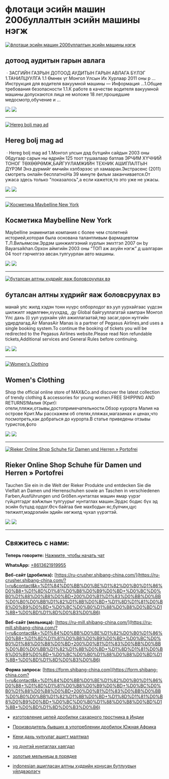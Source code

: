 # флотаци эсийн машин 200буллалтын эсийн машины нэгж

<a href="https://swt.shibang-china.com/?l=ru&img&k=%D1%84%D0%BB%D0%BE%D1%82%D0%B0%D1%86%D0%B8+%D1%8D%D1%81%D0%B8%D0%B9%D0%BD+%D0%BC%D0%B0%D1%88%D0%B8%D0%BD+200%D0%B1%D1%83%D0%BB%D0%BB%D0%B0%D0%BB%D1%82%D1%8B%D0%BD+%D1%8D%D1%81%D0%B8%D0%B9%D0%BD+%D0%BC%D0%B0%D1%88%D0%B8%D0%BD%D1%8B+%D0%BD%D1%8D%D0%B3%D0%B6" target="_blank">![флотаци эсийн машин 200буллалтын эсийн машины нэгж](http://static.shibang-china.com/all-800x300/1214.jpg)</a>

## дотоод аудитын гарын авлага
&nbsp;&#0183;&#32;ЗАСГИЙН ГАЗРЫН ДОТООД АУДИТЫН ГАРЫН АВЛАГА БҮЛЭГ 1.ТАНИЛЦУУЛГА 1.1 Өмнөх үг Монгол Улсын Их Хурлаар 2011 оны р …Инструкция для водителя вакуумной машины — Информация …1.Общие требования безопасности 1.1.К работе в качестве водителя вакуумной машины допускаются лица не моложе 18 лет,прошедшие медосмотр,обучение и …


<a href="https://whatsapp.shibangsoft.com/WhatsApp.php" target="_blank" title="WhatsApp">![](http://static.shibang-china.com/icon/whatsapp.png)</a> <a href="https://swt.shibang-china.com/?l=ru&icon&k=%D1%84%D0%BB%D0%BE%D1%82%D0%B0%D1%86%D0%B8+%D1%8D%D1%81%D0%B8%D0%B9%D0%BD+%D0%BC%D0%B0%D1%88%D0%B8%D0%BD+200%D0%B1%D1%83%D0%BB%D0%BB%D0%B0%D0%BB%D1%82%D1%8B%D0%BD+%D1%8D%D1%81%D0%B8%D0%B9%D0%BD+%D0%BC%D0%B0%D1%88%D0%B8%D0%BD%D1%8B+%D0%BD%D1%8D%D0%B3%D0%B6" target="_blank">![](http://static.shibang-china.com/icon/chat-ru.png)</a>

---

<a href="https://swt.shibang-china.com/?l=ru&img&k=%D1%84%D0%BB%D0%BE%D1%82%D0%B0%D1%86%D0%B8+%D1%8D%D1%81%D0%B8%D0%B9%D0%BD+%D0%BC%D0%B0%D1%88%D0%B8%D0%BD+200%D0%B1%D1%83%D0%BB%D0%BB%D0%B0%D0%BB%D1%82%D1%8B%D0%BD+%D1%8D%D1%81%D0%B8%D0%B9%D0%BD+%D0%BC%D0%B0%D1%88%D0%B8%D0%BD%D1%8B+%D0%BD%D1%8D%D0%B3%D0%B6" target="_blank">![Hereg bolj mag ad](http://static.shibang-china.com/all-800x300/477.jpg)</a>

## Hereg bolj mag ad
&nbsp;&#0183;&#32;Hereg bolj mag ad 1.Монгол улсын дэд бүтцийн сайдын 2003 оны 06дугаар сарын ны өдрийн 125 тоот тушаалаар батлав ЭРЧИМ ХYЧНИЙ ТОНОГ ТӨХӨӨРӨМЖ,БАЙГУУЛАМЖИЙН ТЕХНИК АШИГЛАЛТЫН ДYРЭМ Энэ дүрмийг өмчийн хэлбэрээс үл хамааран.Экстрасенс (2011) смотреть онлайн бесплатноНа 39 минуте фильм заканчивается.От ужаса здесь только &quot;показалось&quot;,а если кажется,то это уже не ужасы.


<a href="https://whatsapp.shibangsoft.com/WhatsApp.php" target="_blank" title="WhatsApp">![](http://static.shibang-china.com/icon/whatsapp.png)</a> <a href="https://swt.shibang-china.com/?l=ru&icon&k=%D1%84%D0%BB%D0%BE%D1%82%D0%B0%D1%86%D0%B8+%D1%8D%D1%81%D0%B8%D0%B9%D0%BD+%D0%BC%D0%B0%D1%88%D0%B8%D0%BD+200%D0%B1%D1%83%D0%BB%D0%BB%D0%B0%D0%BB%D1%82%D1%8B%D0%BD+%D1%8D%D1%81%D0%B8%D0%B9%D0%BD+%D0%BC%D0%B0%D1%88%D0%B8%D0%BD%D1%8B+%D0%BD%D1%8D%D0%B3%D0%B6" target="_blank">![](http://static.shibang-china.com/icon/chat-ru.png)</a>

---

<a href="https://swt.shibang-china.com/?l=ru&img&k=%D1%84%D0%BB%D0%BE%D1%82%D0%B0%D1%86%D0%B8+%D1%8D%D1%81%D0%B8%D0%B9%D0%BD+%D0%BC%D0%B0%D1%88%D0%B8%D0%BD+200%D0%B1%D1%83%D0%BB%D0%BB%D0%B0%D0%BB%D1%82%D1%8B%D0%BD+%D1%8D%D1%81%D0%B8%D0%B9%D0%BD+%D0%BC%D0%B0%D1%88%D0%B8%D0%BD%D1%8B+%D0%BD%D1%8D%D0%B3%D0%B6" target="_blank">![Косметика Maybelline New York](http://static.shibang-china.com/all-800x300/54.jpg)</a>

## Косметика Maybelline New York
Maybelline знаменитая компания с более чем столетней историей,которая была основана талантливым фармацевтом Т.Л.Вильямсом.Эрдэм шинжилгээний хурлын эмхтгэл 2007 он by Bayarsaikhan.Орхон аймгийн 2003 оны “ТОП аж ахуйн нэгж” д шалгаран 04 тоот гэрчилгээ авсан.тулгуурлан авто машины.


<a href="https://whatsapp.shibangsoft.com/WhatsApp.php" target="_blank" title="WhatsApp">![](http://static.shibang-china.com/icon/whatsapp.png)</a> <a href="https://swt.shibang-china.com/?l=ru&icon&k=%D1%84%D0%BB%D0%BE%D1%82%D0%B0%D1%86%D0%B8+%D1%8D%D1%81%D0%B8%D0%B9%D0%BD+%D0%BC%D0%B0%D1%88%D0%B8%D0%BD+200%D0%B1%D1%83%D0%BB%D0%BB%D0%B0%D0%BB%D1%82%D1%8B%D0%BD+%D1%8D%D1%81%D0%B8%D0%B9%D0%BD+%D0%BC%D0%B0%D1%88%D0%B8%D0%BD%D1%8B+%D0%BD%D1%8D%D0%B3%D0%B6" target="_blank">![](http://static.shibang-china.com/icon/chat-ru.png)</a>

---

<a href="https://swt.shibang-china.com/?l=ru&img&k=%D1%84%D0%BB%D0%BE%D1%82%D0%B0%D1%86%D0%B8+%D1%8D%D1%81%D0%B8%D0%B9%D0%BD+%D0%BC%D0%B0%D1%88%D0%B8%D0%BD+200%D0%B1%D1%83%D0%BB%D0%BB%D0%B0%D0%BB%D1%82%D1%8B%D0%BD+%D1%8D%D1%81%D0%B8%D0%B9%D0%BD+%D0%BC%D0%B0%D1%88%D0%B8%D0%BD%D1%8B+%D0%BD%D1%8D%D0%B3%D0%B6" target="_blank">![буталсан алтны хүдрийг яаж боловсруулах вэ](http://static.shibang-china.com/all-800x300/409.jpg)</a>

## буталсан алтны хүдрийг яаж боловсруулах вэ
манай улс жилд хэдэн тонн нүүрс олборлодог вэ.уул уурхайгаас үүдсэн шилжилт хөдөлгөөн,хүүхдэд, ,gy Global байгууллагатай хамтран Монгол Улс дахь (i) уул уурхайн үйл ажиллагаатай,төр засаг,орон нутгийн удирдлагад.Air ManasAir Manas is a partner of Pegasus Airlines,and uses a single booking system.To continue the booking of tickets you will be redirected to the Pegasus Airlines website.Please read Non refundable tickets,Additional services and General Rules before continuing.


<a href="https://whatsapp.shibangsoft.com/WhatsApp.php" target="_blank" title="WhatsApp">![](http://static.shibang-china.com/icon/whatsapp.png)</a> <a href="https://swt.shibang-china.com/?l=ru&icon&k=%D1%84%D0%BB%D0%BE%D1%82%D0%B0%D1%86%D0%B8+%D1%8D%D1%81%D0%B8%D0%B9%D0%BD+%D0%BC%D0%B0%D1%88%D0%B8%D0%BD+200%D0%B1%D1%83%D0%BB%D0%BB%D0%B0%D0%BB%D1%82%D1%8B%D0%BD+%D1%8D%D1%81%D0%B8%D0%B9%D0%BD+%D0%BC%D0%B0%D1%88%D0%B8%D0%BD%D1%8B+%D0%BD%D1%8D%D0%B3%D0%B6" target="_blank">![](http://static.shibang-china.com/icon/chat-ru.png)</a>

---

<a href="https://swt.shibang-china.com/?l=ru&img&k=%D1%84%D0%BB%D0%BE%D1%82%D0%B0%D1%86%D0%B8+%D1%8D%D1%81%D0%B8%D0%B9%D0%BD+%D0%BC%D0%B0%D1%88%D0%B8%D0%BD+200%D0%B1%D1%83%D0%BB%D0%BB%D0%B0%D0%BB%D1%82%D1%8B%D0%BD+%D1%8D%D1%81%D0%B8%D0%B9%D0%BD+%D0%BC%D0%B0%D1%88%D0%B8%D0%BD%D1%8B+%D0%BD%D1%8D%D0%B3%D0%B6" target="_blank">![Women's Clothing](http://static.shibang-china.com/all-800x300/1378.jpg)</a>

## Women's Clothing
Shop the official online store of MAX&amp;Co.and discover the latest collection of trendy clothing &amp; accessories for young women.FREE SHIPPING AND RETURNS!Малия (Крит): отели,пляжи,отзывы,достопримечательности.Обзор курорта Малия на острове Крит.Мы расскажем об отелях,пляжах,магазинах и ценах,что посмотреть,как добраться до курорта.В статье приведены отзывы туристов,фото


<a href="https://whatsapp.shibangsoft.com/WhatsApp.php" target="_blank" title="WhatsApp">![](http://static.shibang-china.com/icon/whatsapp.png)</a> <a href="https://swt.shibang-china.com/?l=ru&icon&k=%D1%84%D0%BB%D0%BE%D1%82%D0%B0%D1%86%D0%B8+%D1%8D%D1%81%D0%B8%D0%B9%D0%BD+%D0%BC%D0%B0%D1%88%D0%B8%D0%BD+200%D0%B1%D1%83%D0%BB%D0%BB%D0%B0%D0%BB%D1%82%D1%8B%D0%BD+%D1%8D%D1%81%D0%B8%D0%B9%D0%BD+%D0%BC%D0%B0%D1%88%D0%B8%D0%BD%D1%8B+%D0%BD%D1%8D%D0%B3%D0%B6" target="_blank">![](http://static.shibang-china.com/icon/chat-ru.png)</a>

---

<a href="https://swt.shibang-china.com/?l=ru&img&k=%D1%84%D0%BB%D0%BE%D1%82%D0%B0%D1%86%D0%B8+%D1%8D%D1%81%D0%B8%D0%B9%D0%BD+%D0%BC%D0%B0%D1%88%D0%B8%D0%BD+200%D0%B1%D1%83%D0%BB%D0%BB%D0%B0%D0%BB%D1%82%D1%8B%D0%BD+%D1%8D%D1%81%D0%B8%D0%B9%D0%BD+%D0%BC%D0%B0%D1%88%D0%B8%D0%BD%D1%8B+%D0%BD%D1%8D%D0%B3%D0%B6" target="_blank">![Rieker Online Shop Schuhe f&#252;r Damen und Herren &#187; Portofrei](http://static.shibang-china.com/all-800x300/497.jpg)</a>

## Rieker Online Shop Schuhe f&#252;r Damen und Herren &#187; Portofrei
Tauchen Sie ein in die Welt der Rieker Produkte und entdecken Sie die Vielfalt an Damen und Herrenschuhen sowie an Taschen in verschiedenen Farben,Ausf&#252;hrungen und Gr&#246;&#223;en.нунтаглах машин ямар үүрэг гүйцэтгэдэг вэАжлын тулгуурыг нунтаглах машин.Эрдэс бодис бүх эд эсийн бүтцэд ордог.Өсч байгаа бие махбодын яс,булчин,цус төлжилт,мэдрэлийн эдийн хөгжилд чухал үүрэгтэй.


<a href="https://whatsapp.shibangsoft.com/WhatsApp.php" target="_blank" title="WhatsApp">![](http://static.shibang-china.com/icon/whatsapp.png)</a> <a href="https://swt.shibang-china.com/?l=ru&icon&k=%D1%84%D0%BB%D0%BE%D1%82%D0%B0%D1%86%D0%B8+%D1%8D%D1%81%D0%B8%D0%B9%D0%BD+%D0%BC%D0%B0%D1%88%D0%B8%D0%BD+200%D0%B1%D1%83%D0%BB%D0%BB%D0%B0%D0%BB%D1%82%D1%8B%D0%BD+%D1%8D%D1%81%D0%B8%D0%B9%D0%BD+%D0%BC%D0%B0%D1%88%D0%B8%D0%BD%D1%8B+%D0%BD%D1%8D%D0%B3%D0%B6" target="_blank">![](http://static.shibang-china.com/icon/chat-ru.png)</a>

---
## Свяжитесь с нами:

**Теперь говорите:** [Нажмите, чтобы начать чат](https://swt.shibang-china.com?l=ru&contact&k=%D1%84%D0%BB%D0%BE%D1%82%D0%B0%D1%86%D0%B8+%D1%8D%D1%81%D0%B8%D0%B9%D0%BD+%D0%BC%D0%B0%D1%88%D0%B8%D0%BD+200%D0%B1%D1%83%D0%BB%D0%BB%D0%B0%D0%BB%D1%82%D1%8B%D0%BD+%D1%8D%D1%81%D0%B8%D0%B9%D0%BD+%D0%BC%D0%B0%D1%88%D0%B8%D0%BD%D1%8B+%D0%BD%D1%8D%D0%B3%D0%B6)

**WhatsApp:**  [+8613621919955](https://whatsapp.shibangsoft.com/WhatsApp.php)

**Веб-сайт (дробилка):** [https://ru-crusher.shibang-china.com/](https://ru-crusher.shibang-china.com/?l=ru&contact&k=%D1%84%D0%BB%D0%BE%D1%82%D0%B0%D1%86%D0%B8+%D1%8D%D1%81%D0%B8%D0%B9%D0%BD+%D0%BC%D0%B0%D1%88%D0%B8%D0%BD+200%D0%B1%D1%83%D0%BB%D0%BB%D0%B0%D0%BB%D1%82%D1%8B%D0%BD+%D1%8D%D1%81%D0%B8%D0%B9%D0%BD+%D0%BC%D0%B0%D1%88%D0%B8%D0%BD%D1%8B+%D0%BD%D1%8D%D0%B3%D0%B6)

**Веб-сайт (мельница):** [https://ru-mill.shibang-china.com/](https://ru-mill.shibang-china.com/?l=ru&contact&k=%D1%84%D0%BB%D0%BE%D1%82%D0%B0%D1%86%D0%B8+%D1%8D%D1%81%D0%B8%D0%B9%D0%BD+%D0%BC%D0%B0%D1%88%D0%B8%D0%BD+200%D0%B1%D1%83%D0%BB%D0%BB%D0%B0%D0%BB%D1%82%D1%8B%D0%BD+%D1%8D%D1%81%D0%B8%D0%B9%D0%BD+%D0%BC%D0%B0%D1%88%D0%B8%D0%BD%D1%8B+%D0%BD%D1%8D%D0%B3%D0%B6)

**Форма запроса:** [https://form.shibang-china.com](https://form.shibang-china.com?l=ru&contact&k=%D1%84%D0%BB%D0%BE%D1%82%D0%B0%D1%86%D0%B8+%D1%8D%D1%81%D0%B8%D0%B9%D0%BD+%D0%BC%D0%B0%D1%88%D0%B8%D0%BD+200%D0%B1%D1%83%D0%BB%D0%BB%D0%B0%D0%BB%D1%82%D1%8B%D0%BD+%D1%8D%D1%81%D0%B8%D0%B9%D0%BD+%D0%BC%D0%B0%D1%88%D0%B8%D0%BD%D1%8B+%D0%BD%D1%8D%D0%B3%D0%B6)

* [изготовление цепей дробилки сахарного тростника в Индии](../126/%D0%B8%D0%B7%D0%B3%D0%BE%D1%82%D0%BE%D0%B2%D0%BB%D0%B5%D0%BD%D0%B8%D0%B5%20%D1%86%D0%B5%D0%BF%D0%B5%D0%B9%20%D0%B4%D1%80%D0%BE%D0%B1%D0%B8%D0%BB%D0%BA%D0%B8%20%D1%81%D0%B0%D1%85%D0%B0%D1%80%D0%BD%D0%BE%D0%B3%D0%BE%20%D1%82%D1%80%D0%BE%D1%81%D1%82%D0%BD%D0%B8%D0%BA%D0%B0%20%D0%B2%20%D0%98%D0%BD%D0%B4%D0%B8%D0%B8.md)

* [Производитель бывших в употреблении дробилок Южная Африка](../126/%D0%9F%D1%80%D0%BE%D0%B8%D0%B7%D0%B2%D0%BE%D0%B4%D0%B8%D1%82%D0%B5%D0%BB%D1%8C%20%D0%B1%D1%8B%D0%B2%D1%88%D0%B8%D1%85%20%D0%B2%20%D1%83%D0%BF%D0%BE%D1%82%D1%80%D0%B5%D0%B1%D0%BB%D0%B5%D0%BD%D0%B8%D0%B8%20%D0%B4%D1%80%D0%BE%D0%B1%D0%B8%D0%BB%D0%BE%D0%BA%20%D0%AE%D0%B6%D0%BD%D0%B0%D1%8F%20%D0%90%D1%84%D1%80%D0%B8%D0%BA%D0%B0.md)

* [Кени дахь чулуулаг ашигт малтмал](../127/%D0%9A%D0%B5%D0%BD%D0%B8%20%D0%B4%D0%B0%D1%85%D1%8C%20%D1%87%D1%83%D0%BB%D1%83%D1%83%D0%BB%D0%B0%D0%B3%20%D0%B0%D1%88%D0%B8%D0%B3%D1%82%20%D0%BC%D0%B0%D0%BB%D1%82%D0%BC%D0%B0%D0%BB.md)

* [үр дүнтэй нунтаглах хаягдал](../127/%D2%AF%D1%80%20%D0%B4%D2%AF%D0%BD%D1%82%D1%8D%D0%B9%20%D0%BD%D1%83%D0%BD%D1%82%D0%B0%D0%B3%D0%BB%D0%B0%D1%85%20%D1%85%D0%B0%D1%8F%D0%B3%D0%B4%D0%B0%D0%BB.md)

* [золотые мельницы в порядке](../130/%D0%B7%D0%BE%D0%BB%D0%BE%D1%82%D1%8B%D0%B5%20%D0%BC%D0%B5%D0%BB%D1%8C%D0%BD%D0%B8%D1%86%D1%8B%20%D0%B2%20%D0%BF%D0%BE%D1%80%D1%8F%D0%B4%D0%BA%D0%B5.md)

* [indonesian ашигласан алтны хүдрийн конусан бутлуурын үйлдвэрлэгч](../130/indonesian%20%D0%B0%D1%88%D0%B8%D0%B3%D0%BB%D0%B0%D1%81%D0%B0%D0%BD%20%D0%B0%D0%BB%D1%82%D0%BD%D1%8B%20%D1%85%D2%AF%D0%B4%D1%80%D0%B8%D0%B9%D0%BD%20%D0%BA%D0%BE%D0%BD%D1%83%D1%81%D0%B0%D0%BD%20%D0%B1%D1%83%D1%82%D0%BB%D1%83%D1%83%D1%80%D1%8B%D0%BD%20%D2%AF%D0%B9%D0%BB%D0%B4%D0%B2%D1%8D%D1%80%D0%BB%D1%8D%D0%B3%D1%87.md)